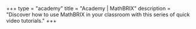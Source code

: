 +++
type = "academy"
title = "Academy | MathBRIX"
description = "Discover how to use MathBRIX in your classroom with this series of quick video tutorials."
+++
